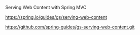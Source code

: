 Serving Web Content with Spring MVC

https://spring.io/guides/gs/serving-web-content

https://github.com/spring-guides/gs-serving-web-content.git


